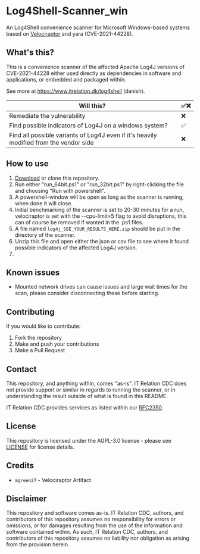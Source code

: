 # Log4Shell-Scanner_win
An Log4Shell convenience scanner for Microsoft Windows-based systems based on [Velociraptor](https://github.com/Velocidex/velociraptor) and yara (CVE-2021-44228).


## What's this?
This is a convenience scanner of the affected Apache Log4J versions of CVE-2021-44228 either used directly as dependencies in software and applications, or embedded and packaged within.

See more at https://www.itrelation.dk/log4shell (danish).


| Will this?                                                                             |  :white_check_mark::x: |
|----------------------------------------------------------------------------------------| ---------------------- |
| Remediate the vulnerability                                                            | :x:   |
| Find possible indicators of Log4J on a windows system?                                 | :white_check_mark: |
| Find all possible variants of Log4J even if it's heavily modified from the vendor side | :x: |

## How to use
1. [Download](https://github.com/IT-Relation-CDC/OpenSSL3.x-Scanner_win/archive/refs/heads/main.zip) or clone this repository.
2. Run either "run_64bit.ps1" or "run_32bit.ps1" by right-clicking the file and choosing "Run with powershell".
3. A powershell-window will be open as long as the scanner is running, when done it will close.
4. Initial benchmarking of the scanner is set to 20-30 minutes for a run, velociraptor is set with the --cpu-limit=5 flag to avoid disruptions, this can of course be removed if wanted in the .ps1 files.
5. A file named `log4j_SEE_YOUR_RESULTS_HERE.zip` should be put in the directory of the scanner.
6. Unzip this file and open either the json or csv file to see where it found possible indicators of the affected Log4J version.
7. 

## Known issues
- Mounted network drives can cause issues and large wait times for the scan, please consider disconnecting these before starting.

## Contributing
If you would like to contribute:

1. Fork the repository
2. Make and push your contributions
3. Make a Pull Request

## Contact
This repository, and anything within, comes "as-is". IT Relation CDC does not provide support or similar in regards to running the scanner, or in understanding the result outside of what is found in this README.

IT Relation CDC provides services as listed within our [RFC2350](https://itrelation.dk/rfc2350.txt).

## License
This repository is licensed under the AGPL-3.0 license - please see [LICENSE](LICENSE) for license details.

## Credits
- `mgreen27` - Velociraptor Artifact

## Disclaimer
This repository and software comes as-is. IT Relation CDC, authors, and contributors of this repository assumes no responsibility for errors or omissions, or for damages resulting from the use of the information and software contained within. As such, IT Relation CDC, authors, and contributors of this repository assumes no liability nor obligation as arising from the provision herein.